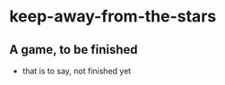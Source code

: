 keep-away-from-the-stars
=======================
## A game, to be finished
- that is to say, not finished yet
